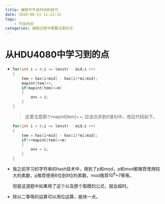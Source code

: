 ```yaml
---
title: 编程中节省时间的技巧
date: 2020-08-11 11:22:32
tags:
	- 节省时间
categories: 编程过程中需要注意的点
---
```


# 从HDU4080中学习到的点
* ```cpp
  for(int i = 0;i <= lenstr - mid;i ++)
  {
      tem = has[i+mid] - has[i]*mi[mid];
      mapint[tem]++;
      if(mapint[tem]>=m)
      {
          ans = i;
      }
  }
  ```
  > 这里注意那个mapint[tem]++; 应该合并到if语句中，改后代码如下。
  
  ```cpp
  for(int i = 0;i <= lenstr - mid;i ++)
  {
      tem = has[i+mid] - has[i]*mi[mid];
      if(++mapint[tem]>=m)
      {
          ans = i;
      }
  }
  ```
  
* 我之前学习的字符串的hash技术中，用到了p和mod，p和mod都推荐使用较大的素数，p推荐使用6位到8位的素数，mod推荐10<sup>9</sup>+7等等。

  但是这道题中如果用了这个以及那个取模的公式，就会超时。

* 除以二等等的运算可以用位运算，能快一点。
